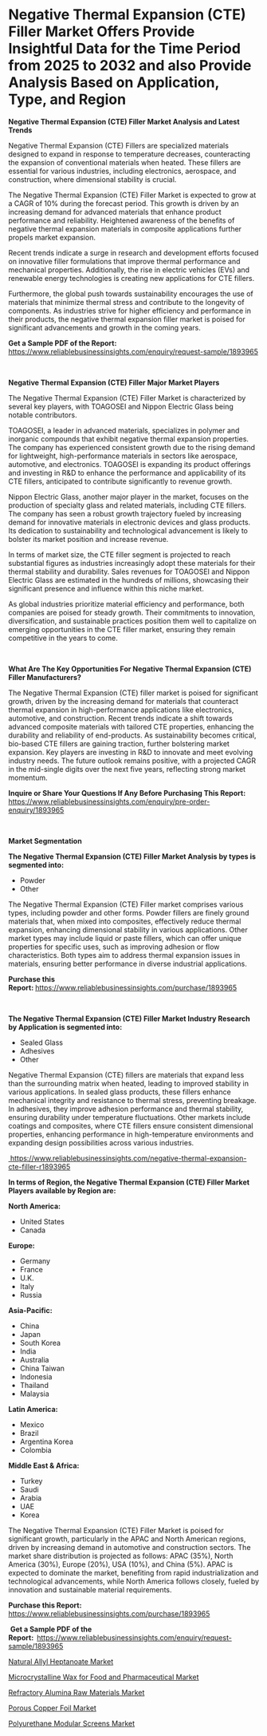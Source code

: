 <p><h1>Negative Thermal Expansion (CTE) Filler Market Offers Provide Insightful Data for the Time Period from 2025 to 2032 and also Provide Analysis Based on Application, Type, and Region</h1></p><p><strong>Negative Thermal Expansion (CTE) Filler Market Analysis and Latest Trends</strong></p>
<p><p>Negative Thermal Expansion (CTE) Fillers are specialized materials designed to expand in response to temperature decreases, counteracting the expansion of conventional materials when heated. These fillers are essential for various industries, including electronics, aerospace, and construction, where dimensional stability is crucial.</p><p>The Negative Thermal Expansion (CTE) Filler Market is expected to grow at a CAGR of 10% during the forecast period. This growth is driven by an increasing demand for advanced materials that enhance product performance and reliability. Heightened awareness of the benefits of negative thermal expansion materials in composite applications further propels market expansion. </p><p>Recent trends indicate a surge in research and development efforts focused on innovative filler formulations that improve thermal performance and mechanical properties. Additionally, the rise in electric vehicles (EVs) and renewable energy technologies is creating new applications for CTE fillers. </p><p>Furthermore, the global push towards sustainability encourages the use of materials that minimize thermal stress and contribute to the longevity of components. As industries strive for higher efficiency and performance in their products, the negative thermal expansion filler market is poised for significant advancements and growth in the coming years.</p></p>
<p><strong>Get a Sample PDF of the Report:&nbsp;</strong> <a href="https://www.reliablebusinessinsights.com/enquiry/request-sample/1893965?utm_campaign=1119&utm_medium=2&utm_source=Github&utm_content=ia&utm_term=03042025&utm_id=negative-thermal-expansion-cte-filler">https://www.reliablebusinessinsights.com/enquiry/request-sample/1893965</a></p>
<p>&nbsp;</p>
<p><strong>Negative Thermal Expansion (CTE) Filler Major Market Players</strong></p>
<p><p>The Negative Thermal Expansion (CTE) Filler Market is characterized by several key players, with TOAGOSEI and Nippon Electric Glass being notable contributors. </p><p>TOAGOSEI, a leader in advanced materials, specializes in polymer and inorganic compounds that exhibit negative thermal expansion properties. The company has experienced consistent growth due to the rising demand for lightweight, high-performance materials in sectors like aerospace, automotive, and electronics. TOAGOSEI is expanding its product offerings and investing in R&D to enhance the performance and applicability of its CTE fillers, anticipated to contribute significantly to revenue growth.</p><p>Nippon Electric Glass, another major player in the market, focuses on the production of specialty glass and related materials, including CTE fillers. The company has seen a robust growth trajectory fueled by increasing demand for innovative materials in electronic devices and glass products. Its dedication to sustainability and technological advancement is likely to bolster its market position and increase revenue.</p><p>In terms of market size, the CTE filler segment is projected to reach substantial figures as industries increasingly adopt these materials for their thermal stability and durability. Sales revenues for TOAGOSEI and Nippon Electric Glass are estimated in the hundreds of millions, showcasing their significant presence and influence within this niche market.</p><p>As global industries prioritize material efficiency and performance, both companies are poised for steady growth. Their commitments to innovation, diversification, and sustainable practices position them well to capitalize on emerging opportunities in the CTE filler market, ensuring they remain competitive in the years to come.</p></p>
<p>&nbsp;</p>
<p><strong>What Are The Key Opportunities For Negative Thermal Expansion (CTE) Filler Manufacturers?</strong></p>
<p><p>The Negative Thermal Expansion (CTE) filler market is poised for significant growth, driven by the increasing demand for materials that counteract thermal expansion in high-performance applications like electronics, automotive, and construction. Recent trends indicate a shift towards advanced composite materials with tailored CTE properties, enhancing the durability and reliability of end-products. As sustainability becomes critical, bio-based CTE fillers are gaining traction, further bolstering market expansion. Key players are investing in R&D to innovate and meet evolving industry needs. The future outlook remains positive, with a projected CAGR in the mid-single digits over the next five years, reflecting strong market momentum.</p></p>
<p><strong>Inquire or Share Your Questions If Any Before Purchasing This Report:</strong> <a href="https://www.reliablebusinessinsights.com/enquiry/pre-order-enquiry/1893965?utm_campaign=1119&utm_medium=2&utm_source=Github&utm_content=ia&utm_term=03042025&utm_id=negative-thermal-expansion-cte-filler">https://www.reliablebusinessinsights.com/enquiry/pre-order-enquiry/1893965</a></p>
<p>&nbsp;</p>
<p><strong>Market Segmentation</strong></p>
<p><strong>The Negative Thermal Expansion (CTE) Filler Market Analysis by types is segmented into:</strong></p>
<p><ul><li>Powder</li><li>Other</li></ul></p>
<p><p>The Negative Thermal Expansion (CTE) Filler market comprises various types, including powder and other forms. Powder fillers are finely ground materials that, when mixed into composites, effectively reduce thermal expansion, enhancing dimensional stability in various applications. Other market types may include liquid or paste fillers, which can offer unique properties for specific uses, such as improving adhesion or flow characteristics. Both types aim to address thermal expansion issues in materials, ensuring better performance in diverse industrial applications.</p></p>
<p><strong>Purchase this Report:&nbsp;</strong><a href="https://www.reliablebusinessinsights.com/purchase/1893965?utm_campaign=1119&utm_medium=2&utm_source=Github&utm_content=ia&utm_term=03042025&utm_id=negative-thermal-expansion-cte-filler">https://www.reliablebusinessinsights.com/purchase/1893965</a></p>
<p>&nbsp;</p>
<p><strong>The Negative Thermal Expansion (CTE) Filler Market Industry Research by Application is segmented into:</strong></p>
<p><ul><li>Sealed Glass</li><li>Adhesives</li><li>Other</li></ul></p>
<p><p>Negative Thermal Expansion (CTE) fillers are materials that expand less than the surrounding matrix when heated, leading to improved stability in various applications. In sealed glass products, these fillers enhance mechanical integrity and resistance to thermal stress, preventing breakage. In adhesives, they improve adhesion performance and thermal stability, ensuring durability under temperature fluctuations. Other markets include coatings and composites, where CTE fillers ensure consistent dimensional properties, enhancing performance in high-temperature environments and expanding design possibilities across various industries.</p></p>
<p><a href="https://www.reliablebusinessinsights.com/negative-thermal-expansion-cte-filler-r1893965?utm_campaign=1119&utm_medium=2&utm_source=Github&utm_content=ia&utm_term=03042025&utm_id=negative-thermal-expansion-cte-filler">&nbsp;https://www.reliablebusinessinsights.com/negative-thermal-expansion-cte-filler-r1893965</a></p>
<p><strong>In terms of Region, the Negative Thermal Expansion (CTE) Filler Market Players available by Region are:</strong></p>
<p>
    <p> <strong> North America: </strong>
        <ul>
            <li>United States</li>
            <li>Canada</li>
        </ul>
        </p> 
    <p> <strong> Europe: </strong>
        <ul>
            <li>Germany</li>
            <li>France</li>
            <li>U.K.</li>
            <li>Italy</li>
            <li>Russia</li>
        </ul>
        </p> 
    <p> <strong> Asia-Pacific: </strong>
        <ul>
            <li>China</li>
            <li>Japan</li>
            <li>South Korea</li>
            <li>India</li>
            <li>Australia</li>
            <li>China Taiwan</li>
            <li>Indonesia</li>
            <li>Thailand</li>
            <li>Malaysia</li>
        </ul>
        </p> 
    <p> <strong> Latin America: </strong>
        <ul>
            <li>Mexico</li>
            <li>Brazil</li>
            <li>Argentina Korea</li>
            <li>Colombia</li>
        </ul>
        </p> 
    <p> <strong> Middle East & Africa: </strong>
        <ul>
            <li>Turkey</li>
            <li>Saudi</li>
            <li>Arabia</li>
            <li>UAE</li>
            <li>Korea</li>
        </ul>
    </p>
    </p>
<p><p>The Negative Thermal Expansion (CTE) Filler Market is poised for significant growth, particularly in the APAC and North American regions, driven by increasing demand in automotive and construction sectors. The market share distribution is projected as follows: APAC (35%), North America (30%), Europe (20%), USA (10%), and China (5%). APAC is expected to dominate the market, benefiting from rapid industrialization and technological advancements, while North America follows closely, fueled by innovation and sustainable material requirements.</p></p>
<p><strong>Purchase this Report: </strong><a href="https://www.reliablebusinessinsights.com/purchase/1893965?utm_campaign=1119&utm_medium=2&utm_source=Github&utm_content=ia&utm_term=03042025&utm_id=negative-thermal-expansion-cte-filler">https://www.reliablebusinessinsights.com/purchase/1893965</a></p>
<p>&nbsp;<strong>Get a Sample PDF of the Report:&nbsp;&nbsp;</strong><a href="https://www.reliablebusinessinsights.com/enquiry/request-sample/1893965?utm_campaign=1119&utm_medium=2&utm_source=Github&utm_content=ia&utm_term=03042025&utm_id=negative-thermal-expansion-cte-filler">https://www.reliablebusinessinsights.com/enquiry/request-sample/1893965</a></p>
<p><strong></strong></p>
<p><p><a href="https://github.com/klenaestien23/Market-Research-Report-List-1/blob/main/natural-allyl-heptanoate-market.md?utm_campaign=1119&utm_medium=2&utm_source=Github&utm_content=ia&utm_term=03042025&utm_id=negative-thermal-expansion-cte-filler">Natural Allyl Heptanoate Market</a></p><p><a href="https://github.com/filinjaic7/Market-Research-Report-List-1/blob/main/microcrystalline-wax-for-food-and-pharmaceutical-market.md?utm_campaign=1119&utm_medium=2&utm_source=Github&utm_content=ia&utm_term=03042025&utm_id=negative-thermal-expansion-cte-filler">Microcrystalline Wax for Food and Pharmaceutical Market</a></p><p><a href="https://github.com/tahjaylestro/Market-Research-Report-List-1/blob/main/refractory-alumina-raw-materials-market.md?utm_campaign=1119&utm_medium=2&utm_source=Github&utm_content=ia&utm_term=03042025&utm_id=negative-thermal-expansion-cte-filler">Refractory Alumina Raw Materials Market</a></p><p><a href="https://github.com/mismannely/Market-Research-Report-List-1/blob/main/porous-copper-foil-market.md?utm_campaign=1119&utm_medium=2&utm_source=Github&utm_content=ia&utm_term=03042025&utm_id=negative-thermal-expansion-cte-filler">Porous Copper Foil Market</a></p><p><a href="https://github.com/ishikodehira/Market-Research-Report-List-1/blob/main/polyurethane-modular-screens-market.md?utm_campaign=1119&utm_medium=2&utm_source=Github&utm_content=ia&utm_term=03042025&utm_id=negative-thermal-expansion-cte-filler">Polyurethane Modular Screens Market</a></p></p>